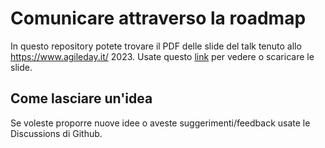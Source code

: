 # Comunicare attraverso la roadmap
In questo repository potete trovare il PDF delle slide del talk tenuto allo https://www.agileday.it/ 2023. Usate questo [link](https://github.com/Tekindo/iad23-roadmap-talk/blob/master/Comunicare_attraverso_la_roadmap.pdf) per vedere o scaricare le slide.

## Come lasciare un'idea
Se voleste proporre nuove idee o aveste suggerimenti/feedback usate le Discussions di Github.

